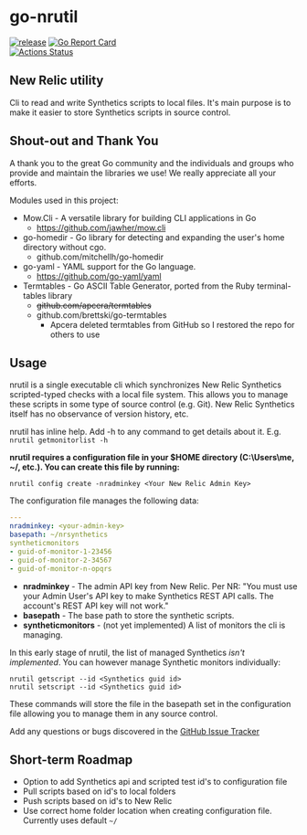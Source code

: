 # go-nrutil

[![release](https://img.shields.io/badge/Experimental-v0.1.0-yellow.svg)](https://github.com/brettski/go-nrutil) [![Go Report Card](https://goreportcard.com/badge/github.com/brettski/go-nrutil)](https://goreportcard.com/report/github.com/brettski/go-nrutil)  
[![Actions Status](https://github.com/brettski/go-nrutil/workflows/Go/badge.svg)](https://github.com/brettski/go-nrutil/actions)

## New Relic utility

Cli to read and write Synthetics scripts to local files.  It's main purpose is to make it easier to store Synthetics scripts in source control.

## Shout-out and Thank You

A thank you to the great Go community and the individuals and groups who provide and maintain the libraries we use! We really appreciate all your efforts.

Modules used in this project:

* Mow.Cli - A versatile library for building CLI applications in Go
  * https://github.com/jawher/mow.cli
* go-homedir - Go library for detecting and expanding the user's home directory without cgo.
  * github.com/mitchellh/go-homedir
* go-yaml - YAML support for the Go language.
  * https://github.com/go-yaml/yaml
* Termtables - Go ASCII Table Generator, ported from the Ruby terminal-tables library
  * ~~github.com/apcera/termtables~~
  * github.com/brettski/go-termtables
    * Apcera deleted termtables from GitHub so I restored the repo for others to use

## Usage

nrutil is a single executable cli which synchronizes New Relic Synthetics scripted-typed checks with a local file system. This allows you to manage these scripts in some type of source control (e.g. Git). New Relic Synthetics itself has no observance of version history, etc.

nrutil has inline help. Add -h to any command to get details about it. E.g. `nrutil getmonitorlist -h`

**nrutil requires a configuration file in your $HOME directory (C:\Users\me, ~/, etc.). You can create this file by running:**

`nrutil config create -nradminkey <Your New Relic Admin Key>`

The configuration file manages the following data:

```yaml
---
nradminkey: <your-admin-key>
basepath: ~/nrsynthetics
syntheticmonitors
- guid-of-monitor-1-23456
- guid-of-monitor-2-34567
- guid-of-monitor-n-opqrs
```

* **nradminkey**        - The admin API key from New Relic. Per NR: "You must use your Admin User's API key to make Synthetics REST API calls. The account's REST API key will not work."
* **basepath**          - The base path to store the synthetic scripts.
* **syntheticmonitors** - (not yet implemented) A list of monitors the cli is managing.

In this early stage of nrutil, the list of managed Synthetics *isn't implemented*. You can however manage Synthetic monitors individually:

`nrutil getscript --id <Synthetics guid id>`  
`nrutil setscript --id <Synthetics guid id>`

These commands will store the file in the basepath set in the configuration file allowing you to manage them in any source control.

Add any questions or bugs discovered in the [GitHub Issue Tracker](https://github.com/brettski/go-nrutil/issues)

## Short-term Roadmap

* Option to add Synthetics api and scripted test id's to configuration file
* Pull scripts based on id's to local folders
* Push scripts based on id's to New Relic
* Use correct home folder location when creating configuration file. Currently uses default `~/`
